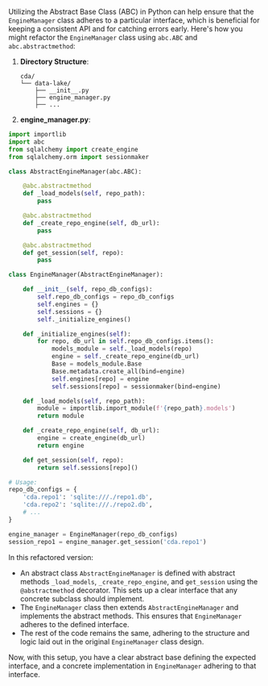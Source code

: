 Utilizing the Abstract Base Class (ABC) in Python can help ensure that the `EngineManager` class adheres to a particular interface, which is beneficial for keeping a consistent API and for catching errors early. Here's how you might refactor the `EngineManager` class using `abc.ABC` and `abc.abstractmethod`:

1. **Directory Structure**:
   ```plaintext
   cda/
   └── data-lake/
       ├── __init__.py
       ├── engine_manager.py
       ├── ...
   ```

2. **engine_manager.py**:
```python
import importlib
import abc
from sqlalchemy import create_engine
from sqlalchemy.orm import sessionmaker

class AbstractEngineManager(abc.ABC):

    @abc.abstractmethod
    def _load_models(self, repo_path):
        pass

    @abc.abstractmethod
    def _create_repo_engine(self, db_url):
        pass

    @abc.abstractmethod
    def get_session(self, repo):
        pass

class EngineManager(AbstractEngineManager):

    def __init__(self, repo_db_configs):
        self.repo_db_configs = repo_db_configs
        self.engines = {}
        self.sessions = {}
        self._initialize_engines()

    def _initialize_engines(self):
        for repo, db_url in self.repo_db_configs.items():
            models_module = self._load_models(repo)
            engine = self._create_repo_engine(db_url)
            Base = models_module.Base
            Base.metadata.create_all(bind=engine)
            self.engines[repo] = engine
            self.sessions[repo] = sessionmaker(bind=engine)

    def _load_models(self, repo_path):
        module = importlib.import_module(f'{repo_path}.models')
        return module

    def _create_repo_engine(self, db_url):
        engine = create_engine(db_url)
        return engine

    def get_session(self, repo):
        return self.sessions[repo]()

# Usage:
repo_db_configs = {
    'cda.repo1': 'sqlite:///./repo1.db',
    'cda.repo2': 'sqlite:///./repo2.db',
    # ...
}

engine_manager = EngineManager(repo_db_configs)
session_repo1 = engine_manager.get_session('cda.repo1')
```

In this refactored version:
- An abstract class `AbstractEngineManager` is defined with abstract methods `_load_models`, `_create_repo_engine`, and `get_session` using the `@abstractmethod` decorator. This sets up a clear interface that any concrete subclass should implement.
- The `EngineManager` class then extends `AbstractEngineManager` and implements the abstract methods. This ensures that `EngineManager` adheres to the defined interface.
- The rest of the code remains the same, adhering to the structure and logic laid out in the original `EngineManager` class design.

Now, with this setup, you have a clear abstract base defining the expected interface, and a concrete implementation in `EngineManager` adhering to that interface.